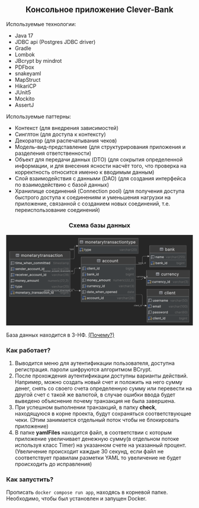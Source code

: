 <h2 style="text-align: center">Консольное приложение Clever-Bank</h3>
<p>Используемые технологии:</p>
<ul>
<li>Java 17</li>
<li>JDBC api (Postgres JDBC driver)</li>
<li>Gradle</li>
<li>Lombok</li>
<li>JBcrypt by mindrot</li>
<li>PDFbox</li>
<li>snakeyaml</li>
<li>MapStruct</li>
<li>HikariCP</li>
<li>JUnit5</li>
<li>Mockito</li>
<li>AssertJ</li>
</ul>
<p>Используемые паттерны:</p>
<ul>
<li>Контекст (для внедрения зависимостей)</li>
<li>Синглтон (для доступа к контексту)</li>
<li>Декоратор (для распечатывания чеков)</li>
<li>Модель-вид-представление (для структурирования приложения
и разделения ответственности)</li>
<li>Объект для передачи данных (DTO) (для сокрытия определенной информации, и для внесения ясности насчёт того,
что проверка на корректность
относится именно к вводимым данным)</li>
<li>Слой взаимодействия с данными (DAO) (для создания интерфейса по взаимодействию с базой данных) </li>
<li>Хранилище соединений (Connection pool) (для получения доступа быстрого доступа к соединениям
и уменьшения нагрузки на приложение, связанной с созданием новых соединений, т.е.
переиспользование соединений)</li>
</ul>

<h3 style="text-align: center">Схема базы данных</h4>
<img src="./database/schema.png">
<p>База данных находится в 3-НФ. <a href="./database/3-NF">(Почему?)</a></p>
<h3>Как работает?</h3>
<ol>
<li>Выводится меню для аутентификации пользователя,
доступна регистрация. пароли шифруются алгоритмом BCrypt.</li>
<li>После прохождения аутентификации доступны варианты действий.
Например, можно создать новый счет и положить на него сумму денег, снять со своего счета определенную сумму или перевести
на другой счет с такой же валютой, в случае ошибки ввода будет выведено объяснение
почему транзакция не была завершена.</li>
<li>При успешном выполнении транзакций, в папку <strong>check</strong>, находящуюся в корне проекта, будут сохраняться соответствующие чеки.
(Этим занимается отдельный поток чтобы не блокировать приложение)</li>
<li>В папке <strong>yamlFiles</strong> находится файл, в соответствии с которым приложение
увеличивает денежную сумму(в отдельном потоке используя класс Timer) на указанном счете на указанный процент. (Увеличение происходит каждые 30 секунд, если
файл не соответствует правилам разметки YAML то увеличение не будет происходить до исправления)</li>
</ol>
<h3>Как запустить?</h3>
<p>Прописать <code>docker compose run app</code>, находясь в корневой папке.
Необходимо, чтобы был установлен и запущен Docker.</p>